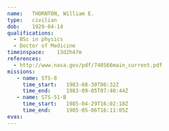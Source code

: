 ```yaml
---
name:	THORNTON, William E.
type:	civilian
dob:	1929-04-14
qualifications:
  - BSc in physics
  - Doctor of Medicine
timeinspace:	13d2h47m
references:
  - http://www.nasa.gov/pdf/740566main_current.pdf
missions:
   - name: STS-8
     time_start:   1983-08-30T06:32Z
     time_end:     1983-09-05T07:40:44Z
   - name: STS-51-B
     time_start:   1985-04-29T16:02:18Z
     time_end:     1985-05-06T16:11:05Z
evas:
---
```

